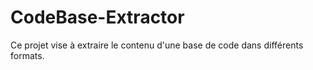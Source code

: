 # CodeBase-Extractor

Ce projet vise à extraire le contenu d'une base de code dans différents formats.

